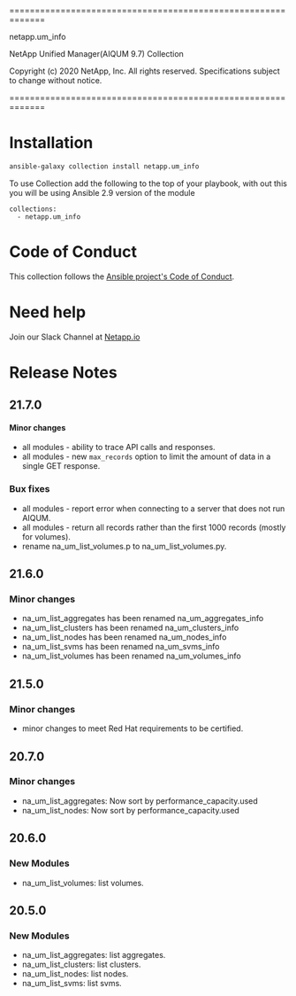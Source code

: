 =============================================================

 netapp.um_info

 NetApp Unified Manager(AIQUM 9.7) Collection

 Copyright (c) 2020 NetApp, Inc. All rights reserved.
 Specifications subject to change without notice.

=============================================================
# Installation
```bash
ansible-galaxy collection install netapp.um_info
```
To use Collection add the following to the top of your playbook, with out this you will be using Ansible 2.9 version of the module
```
collections:
  - netapp.um_info
```

# Code of Conduct
This collection follows the [Ansible project's Code of Conduct](https://docs.ansible.com/ansible/devel/community/code_of_conduct.html).

# Need help
Join our Slack Channel at [Netapp.io](http://netapp.io/slack)

# Release Notes

## 21.7.0

#### Minor changes
  - all modules - ability to trace API calls and responses.
  - all modules - new `max_records` option to limit the amount of data in a single GET response.

### Bux fixes
  - all modules - report error when connecting to a server that does not run AIQUM.
  - all modules - return all records rather than the first 1000 records (mostly for volumes).
  - rename na_um_list_volumes.p to na_um_list_volumes.py.

## 21.6.0
### Minor changes
- na_um_list_aggregates has been renamed na_um_aggregates_info 
- na_um_list_clusters has been renamed na_um_clusters_info
- na_um_list_nodes has been renamed na_um_nodes_info
- na_um_list_svms has been renamed na_um_svms_info
- na_um_list_volumes has been renamed na_um_volumes_info

## 21.5.0

### Minor changes
- minor changes to meet Red Hat requirements to be certified.

## 20.7.0

### Minor changes
- na_um_list_aggregates: Now sort by performance_capacity.used
- na_um_list_nodes: Now sort by performance_capacity.used

## 20.6.0

### New Modules
- na_um_list_volumes: list volumes.

## 20.5.0

### New Modules
- na_um_list_aggregates: list aggregates.
- na_um_list_clusters: list clusters.
- na_um_list_nodes: list nodes.
- na_um_list_svms: list svms.
